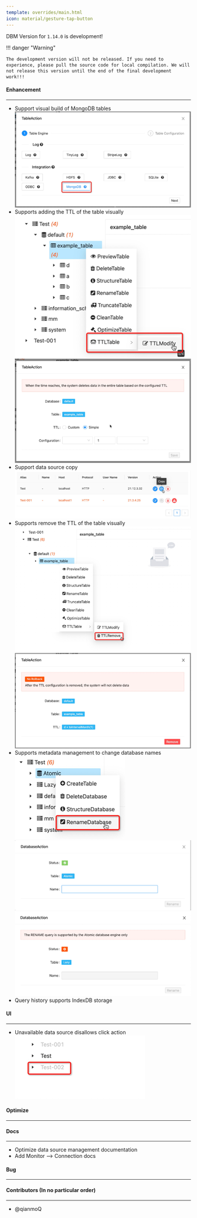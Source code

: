 ```yaml
---
template: overrides/main.html
icon: material/gesture-tap-button
---
```


DBM Version for `1.14.0` is development!

!!! danger "Warning"

    The development version will not be released. If you need to experience, please pull the source code for local compilation. We will not release this version until the end of the final development work!!!

#### Enhancement

---

- Support visual build of MongoDB tables
![Table Type](../../assets/images/versions/1.14.0/table_type.png)
- Supports adding the TTL of the table visually
![TTL Modify](../../assets/images/versions/1.14.0/ttl_modify.png)
![TTL Modify Configuration](../../assets/images/versions/1.14.0/ttl_modify_configuration.png)
- Support data source copy
![DataSource Copy.png](../../assets/images/versions/1.14.0/datasource_copy.png)
- Supports remove the TTL of the table visually
![TTL Remove](../../assets/images/versions/1.14.0/ttl_remove.png)
![TTL Remove Configuration](../../assets/images/versions/1.14.0/ttl_remove_configuration.png)
- Supports metadata management to change database names
![Rename Database](../../assets/images/versions/1.14.0/rename_database.png)
![Database Support](../../assets/images/versions/1.14.0/support.png)
![Database Not Support](../../assets/images/versions/1.14.0/not_support.png)
- Query history supports IndexDB storage

#### UI

---

- Unavailable data source disallows click action
![Unavailable Data](../../assets/images/versions/1.14.0/unavailable.png)


#### Optimize

----


#### Docs

---

- Optimize data source management documentation
- Add Monitor --> Connection docs

#### Bug

---


#### Contributors (In no particular order)

---

- @qianmoQ
